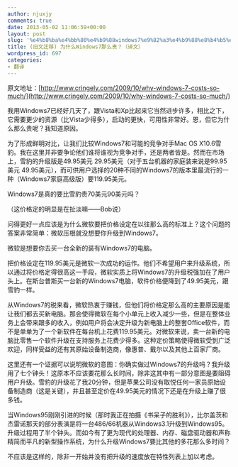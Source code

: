 ```yaml
---
author: njuxjy
comments: true
date: 2013-05-02 11:06:59+00:00
layout: post
slug: '%e4%b8%ba%e4%bb%80%e4%b9%88windows7%e9%82%a3%e4%b9%88%e8%b4%b5%ef%bc%9f%ef%bc%88%e8%af%91%e6%96%87%ef%bc%89'
title: (旧文迁移) 为什么Windows7那么贵？（译文）
wordpress_id: 697
categories:
- 翻译
---
```


原文地址：[http://www.cringely.com/2009/10/why-windows-7-costs-so-much/](http://www.cringely.com/2009/10/why-windows-7-costs-so-much/)

 

我用Windows7已经好几天了，跟Vista和Xp比起来它当然进步许多，相比之下，它需要更少的资源（比Vista少得多），启动的更快，可用性非常好。恩，但它为什么那么贵呢？我知道原因。 

 

为了形成鲜明对比，让我们比较Windows7和可能的竞争对手Mac OS X10.6雪豹。我在这里并非要争论他们谁将谁视为竞争对手，还是两者皆是。然而在市场上，雪豹的升级版是49.95美元 29.95美元（对于五台机器的家庭装来说是99.95美元 49.95美元），而可供用户选择的20种不同的Windows7的版本里最流行的一种（Windows7家庭高级版）要119.95美元。 

 

Windows7是真的要比雪豹贵70美元90美元吗？ 

 

（这价格定的明显是在扯淡嘛——Bob说） 

 

问得更好一点应该是为什么微软要把价格设定在以往那么高的标准上？这个问题的答案非常简单：微软压根就没想要你升级到Windows7。 

 

微软是想要你去买一台全新的装有Windows7的电脑。 

 

把价格设定在119.95美元是微软一次成功的运作。他们不希望用户来升级系统，所以通过将价格定得很高这一手段，微软实质上将Windows7的升级税强加在了用户头上。在斯台普斯买一台新的Windows7电脑，软件价格便降到了49.95美元，跟雪豹一样。 

 

从Windows7的税来看，微软热衷于赚钱，但他们将价格定那么高的主要原因是能让我们都去买新电脑。那会使得微软在每个小单元上收入减少一些，但是在整体业务上会带来跟多的收入，例如用户将会决定升级为新电脑上的整套Office软件，而不是单单为了一个新软件在每台机上花费119.95美元。对微软来说，卖一台新的电脑比零售一个软件升级在支持服务上花费少得多。这种定价策略使得微软受到广泛欢迎，同样受益的还有其原始设备制造商，像惠普、戴尔以及其他上百家厂商。 

 

这里还有一个证据可以说明微软的意图：你确实做过Windows7的升级吗？我升级用了七个钟头！这原本不应该要花那么长时间，除非这其中有一部分意图是要阻碍用户升级。雪豹的升级花了我20分钟，但是苹果公司没有取悦任何一家员原始设备制造商（这是关键），并且甚至定价在49.95美元的情况下还是在升级上赚了很多钱。 

 

当Windows95刚刚引进的时候（那时我正在拍摄《书呆子的胜利》），比尔盖茨和杰雷诺那天的部分表演是将一台486/66机器从Windows3.1升级到Windows95。升级过程用了半个钟头。而如今有了更为现代的处理器、内存、磁盘驱动器和声称精简而平凡的新型操作系统，为什么升级Windows7要比其他的多花那么多时间？ 

 

不应该是这样的，除非一开始并没有把升级的速度放在特性列表上加以考虑。
